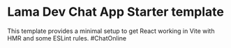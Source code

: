 # Lama Dev Chat App Starter template

This template provides a minimal setup to get React working in Vite with HMR and some ESLint rules.
# C h a t O n l i n e  
 